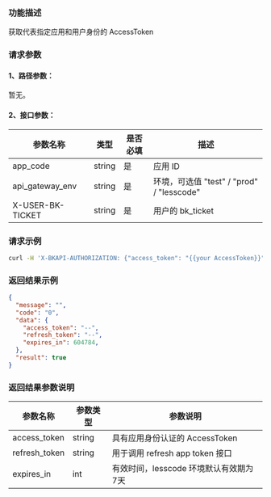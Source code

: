 ### 功能描述
获取代表指定应用和用户身份的 AccessToken

### 请求参数

#### 1、路径参数：
暂无。

#### 2、接口参数：

| 参数名称 | 类型 | 是否必填 | 描述 |
| -------- | ---- | -------- | ---- |
| app_code | string | 是 | 应用 ID |
| api_gateway_env | string | 是 | 环境，可选值 "test" / "prod" / "lesscode" |
| X-USER-BK-TICKET | string | 是 | 用户的 bk_ticket |

### 请求示例

```bash
curl -H 'X-BKAPI-AUTHORIZATION: {"access_token": "{{your AccessToken}}"}' -H 'X-USER-BK-TICKET: {{your bk_ticket }}' http://bkapi.example.com/api/bkpaas3/prod/bkapps/applications/{{AppCode}}/oauth/token/{{api_gateway_env}}/ -H "COOKIE: bk_uid={{xxx}}&bk_ticket={{xxxx}}"
```

### 返回结果示例

```json
{
  "message": "",
  "code": "0",
  "data": {
    "access_token": "--",
    "refresh_token": "--",
    "expires_in": 604784,
  },
  "result": true
}
```

### 返回结果参数说明

| 参数名称 | 参数类型 | 参数说明 |
| -------- | -------- | -------- |
| access_token | string | 具有应用身份认证的 AccessToken |
| refresh_token | string | 用于调用 refresh app token 接口 |
| expires_in | int | 有效时间，lesscode 环境默认有效期为7天 |